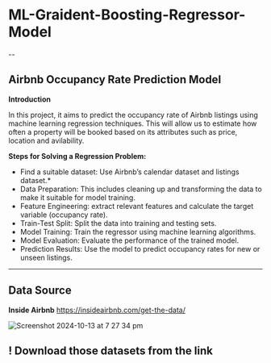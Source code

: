 # ML-Graident-Boosting-Regressor-Model

--
## **Airbnb Occupancy Rate Prediction Model**

**Introduction**

In this project, it aims to predict the occupancy rate of Airbnb listings using machine learning regression techniques. This will allow us to estimate how often a property will be booked based on its attributes such as price, location and avilability.

**Steps for Solving a Regression Problem:**

* Find a suitable dataset: Use Airbnb’s calendar dataset and listings dataset.* 
* Data Preparation: This includes cleaning up and transforming the data to make it suitable for model training.
* Feature Engineering: extract relevant features and calculate the target variable (occupancy rate).
* Train-Test Split: Split the data into training and testing sets.
* Model Training: Train the regressor using machine learning algorithms.
* Model Evaluation: Evaluate the performance of the trained model.
* Prediction Results: Use the model to predict occupancy rates for new or unseen listings.

---

## Data Source
**Inside Airbnb**
https://insideairbnb.com/get-the-data/

![Screenshot 2024-10-13 at 7 27 34 pm](https://github.com/user-attachments/assets/5d1db34c-0f17-4acf-98d0-b8afac941912)

! Download those datasets from the link
----

